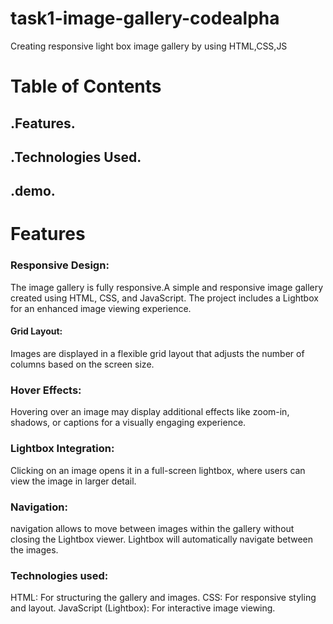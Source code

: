 # task1-image-gallery-codealpha
Creating responsive light box image gallery by using HTML,CSS,JS 

# Table of Contents
## .Features.
## .Technologies Used.
## .demo.

# Features
### Responsive Design:
The image gallery is fully responsive.A simple and responsive image gallery created using HTML, CSS, and JavaScript. The project includes a Lightbox for an enhanced image viewing experience.
#### Grid Layout:
Images are displayed in a flexible grid layout that adjusts the number of columns based on the screen size.
### Hover Effects:
Hovering over an image may display additional effects like zoom-in, shadows, or captions for a visually engaging experience.
### Lightbox Integration: 
Clicking on an image opens it in a full-screen lightbox, where users can view the image in larger detail.
### Navigation:
 navigation allows  to move between images within the gallery without closing the Lightbox viewer.
 Lightbox will automatically navigate between the images.
 ### Technologies used:
 HTML: For structuring the gallery and images.
CSS: For responsive styling and layout.
JavaScript (Lightbox): For interactive image viewing.
 
